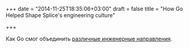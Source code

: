 +++
date = "2014-11-25T18:35:06+03:00"
draft = false
title = "How Go Helped Shape Splice's engineering culture"

+++

<p>Как Go смог объединить <a href="http://blog.gopheracademy.com/birthday-bash-2014/go-shaped-splice-engineering-culture/">различные инженерные направления</a>.</p>

